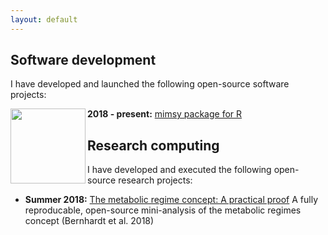 ```yaml
---
layout: default
---
```


## Software development
I have developed and launched the following open-source software projects:

<img src="https://cdn.rawgit.com/michelleckelly/michelleckelly.github.io/master/images/logo.svg" align = "left" width = "120" />

**2018 - present:** [mimsy package for R](https://michelleckelly.github.io/mimsy/)




## Research computing
I have developed and executed the following open-source research projects:
* **Summer 2018:** [The metabolic regime concept: A practical proof](https://github.com/michelleckelly/Kelly_dcei/blob/master/FinalProject/FinalProject.pdf) A fully reproducable, open-source mini-analysis of the metabolic regimes concept (Bernhardt et al. 2018)
